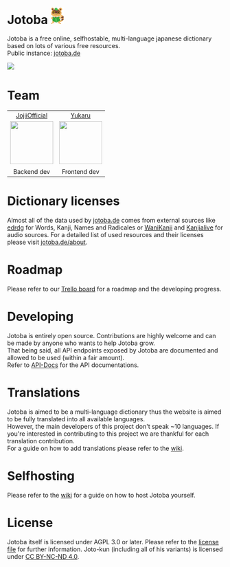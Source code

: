 # Jotoba <img class="titleImg" width="30" src="/html/assets/jotokun/JotoBook.svg">
Jotoba is a free online, selfhostable, multi-language japanese dictionary based on lots of various free resources.<br>
Public instance: [jotoba.de](https://jotoba.de)<br>

<img src="https://camo.githubusercontent.com/f045cbbb51444bf80b15e1c06d5c148f97e82cee9d005210271fa3bdbf71db22/68747470733a2f2f66696c65732e6a6f6a69692e64652f707265766965772f7261772f4672555450664f68645761354c5071594364454674656a3743" width="600">

# Team
<table>
     <tr align="center">
          <td><a href="https://github.com/JojiiOfficial">JojiiOfficial</a></td>
          <td><a href="https://github.com/Yukaru-san">Yukaru</a></td>
     </tr>
     <tr align="center">
          <td><a href="https://github.com/JojiiOfficial"><img src="https://avatars.githubusercontent.com/u/15957865?v=4" width="100" height="100"></a></td>
          <td><a href="https://github.com/Yukaru-san"><img src="https://avatars.githubusercontent.com/u/57414313?v=4" width="100" height="100"></a></td>
     </tr>
     <tr align="center">
          <td>Backend dev</td>
          <td>Frontend dev</td>
     </tr>
</table>

# Dictionary licenses
Almost all of the data used by [jotoba.de](https://jotoba.de) comes from external sources like [edrdg](http://www.edrdg.org/) 
for Words, Kanji, Names and Radicales or [WaniKanji](https://www.wanikani.com/) and [Kanjialive](https://kanjialive.com/) for audio sources.
For a detailed list of used resources and their licenses please visit [jotoba.de/about](https://jotoba.de/about).

# Roadmap
Please refer to our [Trello board](https://trello.com/b/nmG0xgaW/jotoba-roadmap) for a roadmap and the developing progress.

# Developing
Jotoba is entirely open source. Contributions are highly welcome and can be made by anyone who wants to help Jotoba grow.<br>
That being said, all API endpoints exposed by Jotoba are documented and allowed to be used (within a fair amount).<br>
Refer to [API-Docs](https://jotoba.de/docs.html) for the API documentations.

# Translations
Jotoba is aimed to be a multi-language dictionary thus the website is aimed to be fully translated into all available languages.<br>
However, the main developers of this project don't speak ~10 languages.
If you're interested in contributing to this project we are thankful for each translation contribution.<br>
For a guide on how to add translations please refer to the [wiki](https://github.com/WeDontPanic/Jotoba).

# Selfhosting
Please refer to the [wiki](https://github.com/WeDontPanic/Jotoba) for a guide on how to host Jotoba yourself.

# License
Jotoba itself is licensed under AGPL 3.0 or later. 
Please refer to the [license file](https://github.com/WeDontPanic/Jotoba/blob/master/LICENSE) for further information.
Joto-kun (including all of his variants) is licensed under [CC BY-NC-ND 4.0](https://creativecommons.org/licenses/by-nc-nd/4.0/).
